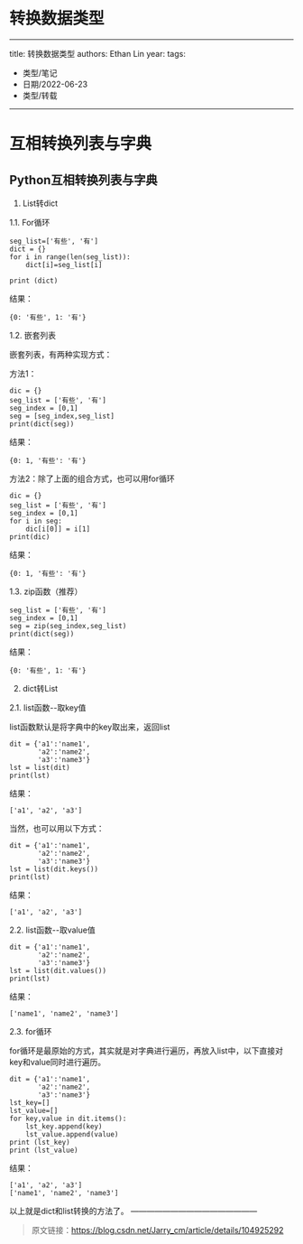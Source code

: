 # 转换数据类型


---
title: 转换数据类型
authors: Ethan Lin
year:
tags:
  - 类型/笔记 
  - 日期/2022-06-23 
  - 类型/转载 
---



# 互相转换列表与字典

## Python互相转换列表与字典

1. List转dict

1.1. For循环

```
seg_list=['有些', '有']
dict = {}
for i in range(len(seg_list)):
    dict[i]=seg_list[i]
 
print (dict)
```
结果：

```
{0: '有些', 1: '有'}
```

1.2. 嵌套列表

嵌套列表，有两种实现方式：

方法1：

```
dic = {}
seg_list = ['有些', '有']
seg_index = [0,1]
seg = [seg_index,seg_list]
print(dict(seg))
```

结果：

```
{0: 1, '有些': '有'}
```

方法2：除了上面的组合方式，也可以用for循环

```
dic = {}
seg_list = ['有些', '有']
seg_index = [0,1]
for i in seg:
    dic[i[0]] = i[1]
print(dic)
```

 结果：

```
{0: 1, '有些': '有'}
```

1.3. zip函数（推荐）

```
seg_list = ['有些', '有']
seg_index = [0,1]
seg = zip(seg_index,seg_list)
print(dict(seg))
```

结果：

```
{0: '有些', 1: '有'}
```

2. dict转List

2.1. list函数--取key值

list函数默认是将字典中的key取出来，返回list

```
dit = {'a1':'name1',
       'a2':'name2',
       'a3':'name3'}
lst = list(dit)
print(lst)
```

结果：

```
['a1', 'a2', 'a3']
```

当然，也可以用以下方式：

```
dit = {'a1':'name1',
       'a2':'name2',
       'a3':'name3'}
lst = list(dit.keys())
print(lst)
```

结果：

```
['a1', 'a2', 'a3']
```

2.2. list函数--取value值 

```
dit = {'a1':'name1',
       'a2':'name2',
       'a3':'name3'}
lst = list(dit.values())
print(lst)
```

结果：

```
['name1', 'name2', 'name3']
```

2.3. for循环

for循环是最原始的方式，其实就是对字典进行遍历，再放入list中，以下直接对key和value同时进行遍历。

```
dit = {'a1':'name1',
       'a2':'name2',
       'a3':'name3'}
lst_key=[]
lst_value=[]
for key,value in dit.items():
    lst_key.append(key)
    lst_value.append(value)
print (lst_key)
print (lst_value) 
```   

结果：

```
['a1', 'a2', 'a3']
['name1', 'name2', 'name3']
```

以上就是dict和list转换的方法了。
————————————————
> 原文链接：https://blog.csdn.net/Jarry_cm/article/details/104925292




